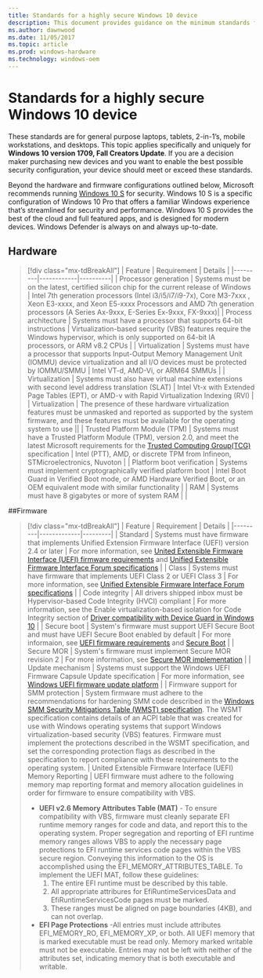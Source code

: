 ```yaml
---
title: Standards for a highly secure Windows 10 device
description: This document provides guidance on the minimum standards for purchasing highly secure systems for Windows 10. 
ms.author: dawnwood
ms.date: 11/05/2017
ms.topic: article
ms.prod: windows-hardware
ms.technology: windows-oem
---
```

# Standards for a highly secure Windows 10 device
These standards are for general purpose laptops, tablets, 2-in-1’s, mobile workstations, and desktops. This topic applies specifically and uniquely for **Windows 10 version 1709, Fall Creators Update**. If you are a decision maker purchasing new devices and you want to enable the best possible security configuration, your device should meet or exceed these standards.

Beyond the hardware and firmware configurations outlined below, Microsoft recommends running [Windows 10 S](https://docs.microsoft.com/en-us/windows-hardware/design/device-experiences/oem-10s-security) for security. Windows 10 S is a specific configuration of Windows 10 Pro that offers a familiar Windows experience that’s streamlined for security and performance. Windows 10 S provides the best of the cloud and full featured apps, and is designed for modern devices. Windows Defender is always on and always up-to-date.

## Hardware
> [!div class="mx-tdBreakAll"]
| Feature | Requirement | Details |
|---------|------------|----------|
| Processor generation | Systems must be on the latest, certified silicon chip for the current release of Windows | Intel 7th generation processors (Intel i3/i5/i7/i9-7x), Core M3-7xxx , Xeon E3-xxxx, and Xeon E5-xxxx Processors and AMD 7th generation processors (A Series Ax-9xxx, E-Series Ex-9xxx, FX-9xxx)|
| Process architecture | Systems must have a processor that supports 64-bit instructions | Virtualization-based security (VBS) features require the Windows hypervisor, which is only supported on 64-bit IA processors, or ARM v8.2 CPUs |
| Virtualization | Systems must have a processor that supports Input-Output Memory Management Unit (IOMMU) device virtualization and all I/O devices must be protected by IOMMU/SMMU | Intel VT-d, AMD-Vi, or ARM64 SMMUs |
| Virtualization | Systems must also have virtual machine extensions with second level address translation (SLAT) | Intel Vt-x with Extended Page Tables (EPT), or AMD-v with Rapid Virtualization Indexing (RVI) |
| Virtualization | The presence of these hardware virtualization features must be unmasked and reported as supported by the system firmware, and these features must be available for the operating system to use ||
| Trusted Platform Module (TPM) | Systems must have a Trusted Platform Module (TPM), version 2.0, and meet the latest Microsoft requirements for the [Trusted Computing Group(TCG)](https://trustedcomputinggroup.org/) specification  | Intel (PTT), AMD, or discrete TPM from Infineon, STMicroelectronics, Nuvoton |
| Platform boot verification | Systems must implement cryptographically verified platform boot | Intel Boot Guard in Verified Boot mode, or AMD Hardware Verified Boot, or an OEM equivalent mode with similar functionality |
| RAM | Systems must have 8 gigabytes or more of system RAM |   |

##Firmware
> [!div class="mx-tdBreakAll"]
| Feature | Requirement | Details |
|---------|-------------|---------|
| Standard | Systems must have firmware that implements Unified Extension Firmware Interface (UEFI) version 2.4 or later | For more information, see [United Extensible Firmware Interface (UEFI) firmware requirements](OEM-UEFI.md) and [Unified Extensible Firmware Interface Forum specifications](http://uefi.org/specifications) |
| Class | Systems must have firmware that implements UEFI Class 2 or UEFI Class 3 | For more information, see [Unified Extensible Firmware Interface Forum specifications](http://uefi.org/specifications) |
| Code integrity | All drivers shipped inbox must be Hypervisor-based Code Integrity (HVCI) compliant | For more information, see the Enable virtualization-based isolation for Code Integrity section of [Driver compatibility with Device Guard in Windows 10](https://blogs.msdn.microsoft.com/windows_hardware_certification/2015/05/22/driver-compatibility-with-device-guard-in-windows-10/) |
| Secure boot | System's firmware must support UEFI Secure Boot and must have UEFI Secure Boot enabled by default | For more informaion, see [UEFI firmware requirements](OEM-UEFI.md) and [Secure Boot](OEM-secure-boot.md) |
| Secure MOR | System's firmware must implement Secure MOR revision 2 | For more information, see [Secure MOR implementation](https://docs.microsoft.com/en-us/windows-hardware/drivers/bringup/device-guard-requirements) |
| Update mechanism | Systems must support the Windows UEFI Firmware Capsule Update specification | For more information, see [Windows UEFI firmware update platform](https://docs.microsoft.com/en-us/windows-hardware/drivers/bringup/windows-uefi-firmware-update-platform) |
| Firmware support for SMM protection | System firmware must adhere to the recommendations for hardening SMM code described in the [Windows SMM Security Mitigations Table (WMST) specification](https://docs.microsoft.com/en-us/windows-hardware/drivers/bringup/acpi-system-description-tables). The WSMT specification contains details of an ACPI table that was created for use with Windows operating systems that support Windows virtualization-based security (VBS) features. Firmware must implement the protections described in the WSMT specification, and set the corresponding protection flags as described in the specification to report compliance with these requirements to the operating system.
| United Extensible Firmware Interface (UEFI) Memory Reporting | UEFI firmware must adhere to the following memory map reporting format and memory allocation guidelines in order for firmware to ensure compatibility with VBS. <ul><li>**UEFI v2.6 Memory Attributes Table (MAT)** - To ensure compatibility with VBS, firmware must cleanly separate EFI runtime memory ranges for code and data, and report this to the operating system. Proper segregation and reporting of EFI runtime memory ranges allows VBS to apply the necessary page protections to EFI runtime services code pages within the VBS secure region. Conveying this information to the OS is accomplished using the EFI_MEMORY_ATTRIBUTES_TABLE. To implement the UEFI MAT, follow these guidelines:<ol><li>The entire EFI runtime must be described by this table.</li> <li>All appropriate attribures for EfiRuntimeServicesData and EfiRuntimeServicesCode pages must be marked.</li> <li>These ranges must be aligned on page boundaries (4KB), and can not overlap.</li></ol><li>**EFI Page Protections** -All entries must include attributes EFI_MEMORY_RO, EFI_MEMORY_XP, or both. All UEFI memory that is marked executable must be read only. Memory marked writable must not be executable. Entries may not be left with neither of the attributes set, indicating memory that is both executable and writable.</li></ul>
 

 
